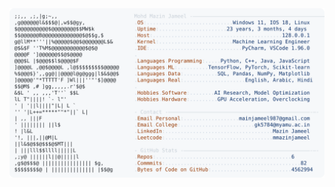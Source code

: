 <picture>
  <source srcset="https://raw.githubusercontent.com/mmazinjameel/mmazinjameel/main/dark_mode.svg?v=1739131735" media="(prefers-color-scheme: dark)">
  <img src="https://raw.githubusercontent.com/mmazinjameel/mmazinjameel/main/light_mode.svg?v=1739131735">
</picture>
